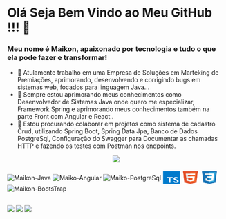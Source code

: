 # Olá Seja Bem Vindo ao Meu GitHub !!! 👋

### Meu nome é Maikon, apaixonado por tecnologia e tudo o que ela pode fazer e transformar!

- 🔭 Atulamente trabalho em uma Empresa de Soluções em Marteking de Premiações, aprimorando, desenvolvendo e corrigindo bugs em sistemas web, focados para linguagem Java...
- 🌱 Sempre estou aprimorando meus conhecimentos como Desenvolvedor de Sistemas Java onde quero me especializar, Framework Spring e aprimorando meus conhecimentos também na parte Front com Angular e React..
- 👯 Estou procurando colaborar em projetos como sistema de cadastro Crud, utilizando Spring Boot, Spring Data Jpa, Banco de Dados PostgreSql, Configuração do Swagger para Documentar as chamadas HTTP e fazendo os testes com Postman nos endpoints.


<div align="center">
    <img height="150em" src="https://github-readme-stats.vercel.app/api?username=Maikoncarlos&show_icons=true&theme=dark&include_all_commits=false&count_private=true"/>
</div>
<div style="display: inline_block"><br>
  <img align="center" alt="Maikon-Java" height="30" width="40" src="https://cdn.jsdelivr.net/gh/devicons/devicon/icons/java/java-original.svg" /> 
  <img align="center" alt="Maiko-Angular" height="30" width="40" src="https://cdn.jsdelivr.net/gh/devicons/devicon/icons/angularjs/angularjs-original.svg" />
  <img align="center" alt="Maiko-PostgreSql" height="30" width="40" src="https://cdn.jsdelivr.net/gh/devicons/devicon/icons/postgresql/postgresql-original.svg" />
  <img align="center" alt="Maiko-Ts" height="30" width="40" src="https://raw.githubusercontent.com/devicons/devicon/master/icons/typescript/typescript-plain.svg">
  <img align="center" alt="Maikon-HTML" height="30" width="40" src="https://raw.githubusercontent.com/devicons/devicon/master/icons/html5/html5-original.svg">
  <img align="center" alt="Maikon-CSS" height="30" width="40" src="https://raw.githubusercontent.com/devicons/devicon/master/icons/css3/css3-original.svg">
  <img align="center" alt="Maikon-BootsTrap" height="30" width="40" src="https://cdn.jsdelivr.net/gh/devicons/devicon/icons/bootstrap/bootstrap-original.svg" />
  </div>
  
  ##
 
<div> 
  <a href = "mailto:maikonsaturno@gmail.com"><img src="https://img.shields.io/badge/-Gmail-%23333?style=for-the-badge&logo=gmail&logoColor=white" target="_blank"></a>
  <a href = "https://www.linkedin.com/in/maikon-saturno-carlos-aa7723201/" target="_blank"><img src="https://img.shields.io/badge/-LinkedIn-%230077B5?style=for-the-badge&logo=linkedin&logoColor=white" target="_blank"></a> 
  <a href = "https://api.whatsapp.com/send?phone=5511957889800"><img src="https://img.shields.io/badge/WhatsApp-25D366?style=for-the-badge&logo=whatsapp&logoColor=white" target="_blank"></a>
   
 </div>


